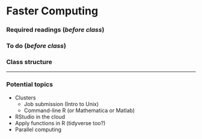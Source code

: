 # Faster Computing

### Required readings (_before class_)

### To do (_before class_)

### Class structure

***
### Potential topics
- Clusters
	- Job submission (Intro to Unix)
	- Command-line R (or Mathematica or Matlab)
- RStudio in the cloud
- Apply functions in R (tidyverse too?)
- Parallel computing